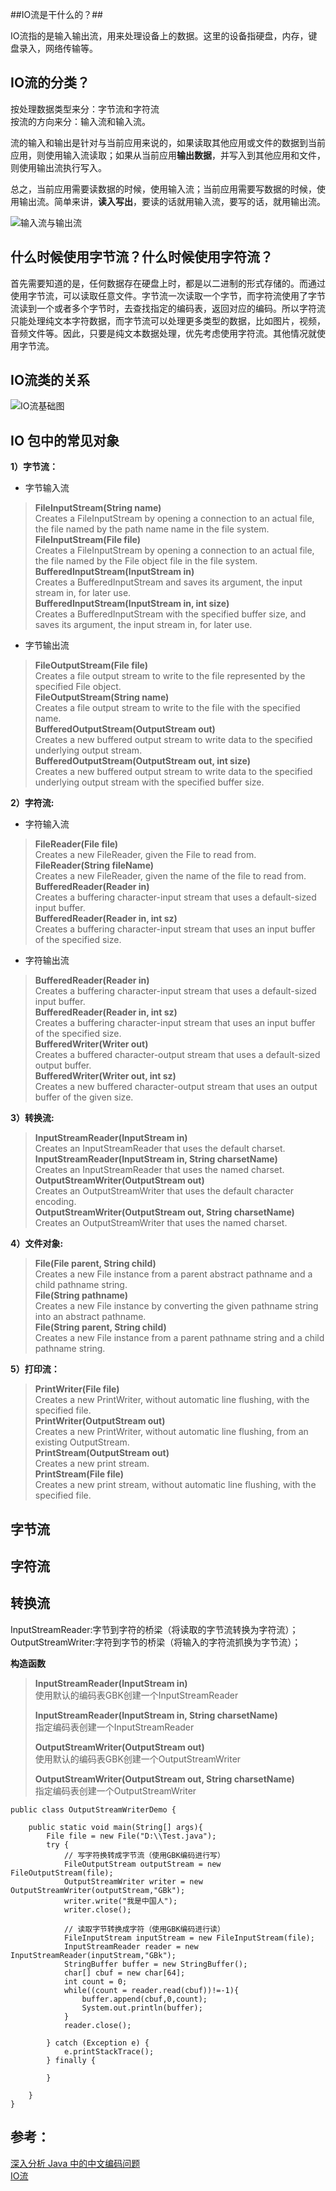 ##IO流是干什么的？##

IO流指的是输入输出流，用来处理设备上的数据。这里的设备指硬盘，内存，键盘录入，网络传输等。

## IO流的分类？ ##

按处理数据类型来分：字节流和字符流  
按流的方向来分：输入流和输入流。

流的输入和输出是针对与当前应用来说的，如果读取其他应用或文件的数据到当前应用，则使用输入流读取；如果从当前应用**输出数据**，并写入到其他应用和文件，则使用输出流执行写入。

总之，当前应用需要读数据的时候，使用输入流；当前应用需要写数据的时候，使用输出流。简单来讲，**读入写出**，要读的话就用输入流，要写的话，就用输出流。

![输入流与输出流](io.bmp)
## 什么时候使用字节流？什么时候使用字符流？ ##

首先需要知道的是，任何数据存在硬盘上时，都是以二进制的形式存储的。而通过使用字节流，可以读取任意文件。字节流一次读取一个字节，而字符流使用了字节流读到一个或者多个字节时，去查找指定的编码表，返回对应的编码。所以字符流只能处理纯文本字符数据，而字节流可以处理更多类型的数据，比如图片，视频，音频文件等。因此，只要是纯文本数据处理，优先考虑使用字符流。其他情况就使用字节流。

## IO流类的关系 ##

![IO流基础图](IO.jpg)

## IO 包中的常见对象 ##

**1）字节流：**  

- 字节输入流  
> **FileInputStream(String name)**  
> Creates a FileInputStream by opening a connection to an actual file, the file named by the path name name in the file system.  
> **FileInputStream(File file)**  
> Creates a FileInputStream by opening a connection to an actual file, the file named by the File object file in the file system.  
> **BufferedInputStream(InputStream in)**  
> Creates a BufferedInputStream and saves its argument, the input stream in, for later use.  
> **BufferedInputStream(InputStream in, int size)**  
> Creates a BufferedInputStream with the specified buffer size, and saves its argument, the input stream in, for later use.  

- 字节输出流  
> **FileOutputStream(File file)**  
> Creates a file output stream to write to the file represented by the specified File object.  
> **FileOutputStream(String name)**  
> Creates a file output stream to write to the file with the specified name.  
> **BufferedOutputStream(OutputStream out)**  
> Creates a new buffered output stream to write data to the specified underlying output stream.  
> **BufferedOutputStream(OutputStream out, int size)**  
> Creates a new buffered output stream to write data to the specified underlying output stream with the specified buffer size.  

**2）字符流:**  

- 字符输入流  

> **FileReader(File file)**  
> Creates a new FileReader, given the File to read from.  
> **FileReader(String fileName)**  
> Creates a new FileReader, given the name of the file to read from.  
> **BufferedReader(Reader in)**  
> Creates a buffering character-input stream that uses a default-sized input buffer.  
> **BufferedReader(Reader in, int sz)**  
> Creates a buffering character-input stream that uses an input buffer of the specified size.  

- 字符输出流  

> **BufferedReader(Reader in)**  
> Creates a buffering character-input stream that uses a default-sized input buffer.  
> **BufferedReader(Reader in, int sz)**  
> Creates a buffering character-input stream that uses an input buffer of the specified size.  
> **BufferedWriter(Writer out)**  
> Creates a buffered character-output stream that uses a default-sized output buffer.  
> **BufferedWriter(Writer out, int sz)**  
> Creates a new buffered character-output stream that uses an output buffer of the given size.  
> 

**3）转换流:**  

> **InputStreamReader(InputStream in)**  
> Creates an InputStreamReader that uses the default charset.  
> **InputStreamReader(InputStream in, String charsetName)**  
> Creates an InputStreamReader that uses the named charset.
> **OutputStreamWriter(OutputStream out)**  
> Creates an OutputStreamWriter that uses the default character encoding.  
> **OutputStreamWriter(OutputStream out, String charsetName)**  
> Creates an OutputStreamWriter that uses the named charset.  

**4）文件对象:**  
> **File(File parent, String child)**  
> Creates a new File instance from a parent abstract pathname and a child pathname string.  
> **File(String pathname)**  
> Creates a new File instance by converting the given pathname string into an abstract pathname.  
> **File(String parent, String child)**  
> Creates a new File instance from a parent pathname string and a child pathname string.  

**5）打印流：**  

> **PrintWriter(File file)**  
> Creates a new PrintWriter, without automatic line flushing, with the specified file.  
> **PrintWriter(OutputStream out)**  
> Creates a new PrintWriter, without automatic line flushing, from an existing OutputStream.  
> **PrintStream(OutputStream out)**  
> Creates a new print stream.  
> **PrintStream(File file)**  
> Creates a new print stream, without automatic line flushing, with the specified file.  

## 字节流 ##

## 字符流 ##

## 转换流 ##
InputStreamReader:字节到字符的桥梁（将读取的字节流转换为字符流）；  
OutputStreamWriter:字符到字节的桥梁（将输入的字符流抓换为字节流）；

**构造函数**
> **InputStreamReader(InputStream in)**  
> 使用默认的编码表GBK创建一个InputStreamReader
> 
> **InputStreamReader(InputStream in, String charsetName)**  
> 指定编码表创建一个InputStreamReader
> 
> **OutputStreamWriter(OutputStream out)**  
> 使用默认的编码表GBK创建一个OutputStreamWriter
> 
> **OutputStreamWriter(OutputStream out, String charsetName)**  
> 指定编码表创建一个OutputStreamWriter

    public class OutputStreamWriterDemo {

		public static void main(String[] args){
			File file = new File("D:\\Test.java");
			try {
				// 写字符换转成字节流（使用GBK编码进行写）
				FileOutputStream outputStream = new FileOutputStream(file);
				OutputStreamWriter writer = new OutputStreamWriter(outputStream,"GBk");
				writer.write("我是中国人");
				writer.close();
				
				// 读取字节转换成字符（使用GBK编码进行读）
				FileInputStream inputStream = new FileInputStream(file);
				InputStreamReader reader = new InputStreamReader(inputStream,"GBk");
				StringBuffer buffer = new StringBuffer();
				char[] cbuf = new char[64];
				int count = 0;
				while((count = reader.read(cbuf))!=-1){
					buffer.append(cbuf,0,count);
					System.out.println(buffer);
				}
				reader.close();
	
			} catch (Exception e) {
				e.printStackTrace();
			} finally {
				
			}
			
		}
    }


## 参考： ##
[深入分析 Java 中的中文编码问题](http://www.ibm.com/developerworks/cn/java/j-lo-chinesecoding/)  
[IO流](http://www.cnblogs.com/thinksasa/archive/2012/10/26/2741091.html)
